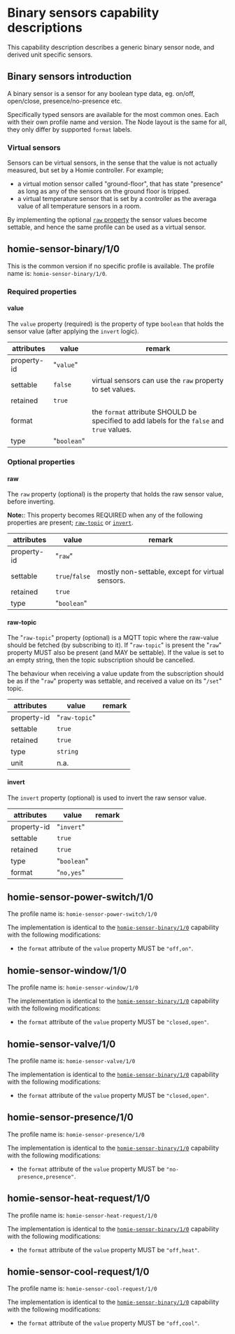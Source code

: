# Binary sensors capability descriptions

This capability description describes a generic binary sensor node, and derived unit specific sensors.

## Binary sensors introduction

A binary sensor is a sensor for any boolean type data, eg. on/off, open/close, presence/no-presence etc.

Specifically typed sensors are available for the most common ones. Each with their own profile name and version. The Node layout is the same for all, they only differ by supported `format` labels.

### Virtual sensors

Sensors can be virtual sensors, in the sense that the value is not actually measured, but set by a Homie controller.
For example;

- a virtual motion sensor called "ground-floor", that has state "presence" as long as any of the sensors on the ground floor is tripped.
- a virtual temperature sensor that is set by a controller as the averaga value of all temperature sensors in a room.

By implementing the optional [`raw` property](#raw) the sensor values become settable, and hence the same profile can be used as a virtual sensor.

## homie-sensor-binary/1/0

This is the common version if no specific profile is available. The profile name is: `homie-sensor-binary/1/0`.


### Required properties

#### value

The `value` property (required) is the property of type `boolean` that holds the sensor value (after applying the `invert` logic).

attributes | value | remark
-|-|-
property-id | "`value`" |
settable | `false` | virtual sensors can use the `raw` property to set values.
retained | `true` |
format |  | the `format` attribute SHOULD be specified to add labels for the `false` and `true` values.
type | "`boolean`" |


### Optional properties

#### raw

The `raw` property (optional) is the property that holds the raw sensor value, before inverting.

**Note:**: This property becomes REQUIRED when any of the following properties are present; [`raw-topic`](#raw-topic) or [`invert`](#invert).

attributes | value | remark
-|-|-
property-id | "`raw`" |
settable | `true`/`false` | mostly non-settable, except for virtual sensors.
retained | `true` |
type | "`boolean`" |

#### raw-topic

The "`raw-topic`" property (optional) is a MQTT topic where the raw-value should be fetched (by subscribing to it). If "`raw-topic`" is present
the "`raw`" property MUST also be present (and MAY be settable).
If the value is set to an empty string, then the topic subscription should be cancelled.

The behaviour when receiving a value update from the subscription should be as if the "`raw`" property was settable,
and received a value on its "`/set`" topic.

attributes | value | remark
-|-|-
property-id | "`raw-topic`" |
settable | `true` |
retained | `true` |
type | `string` |
unit | n.a. |

#### invert

The `invert` property (optional) is used to invert the raw sensor value.

attributes | value | remark
-|-|-
property-id | "`invert`" |
settable | `true` |
retained | `true` |
type | "`boolean`" |
format | "`no,yes`"


## homie-sensor-power-switch/1/0

The profile name is: `homie-sensor-power-switch/1/0`

The implementation is identical to the [`homie-sensor-binary/1/0`](#homie-sensor-binary10) capability with the
following modifications:

- the `format` attribute of the `value` property MUST be `"off,on"`.


## homie-sensor-window/1/0

The profile name is: `homie-sensor-window/1/0`

The implementation is identical to the [`homie-sensor-binary/1/0`](#homie-sensor-binary10) capability with the
following modifications:

- the `format` attribute of the `value` property MUST be `"closed,open"`.


## homie-sensor-valve/1/0

The profile name is: `homie-sensor-valve/1/0`

The implementation is identical to the [`homie-sensor-binary/1/0`](#homie-sensor-binary10) capability with the
following modifications:

- the `format` attribute of the `value` property MUST be `"closed,open"`.


## homie-sensor-presence/1/0

The profile name is: `homie-sensor-presence/1/0`

The implementation is identical to the [`homie-sensor-binary/1/0`](#homie-sensor-binary10) capability with the
following modifications:

- the `format` attribute of the `value` property MUST be `"no-presence,presence"`.


## homie-sensor-heat-request/1/0

The profile name is: `homie-sensor-heat-request/1/0`

The implementation is identical to the [`homie-sensor-binary/1/0`](#homie-sensor-binary10) capability with the
following modifications:

- the `format` attribute of the `value` property MUST be `"off,heat"`.


## homie-sensor-cool-request/1/0

The profile name is: `homie-sensor-cool-request/1/0`

The implementation is identical to the [`homie-sensor-binary/1/0`](#homie-sensor-binary10) capability with the
following modifications:

- the `format` attribute of the `value` property MUST be `"off,cool"`.

